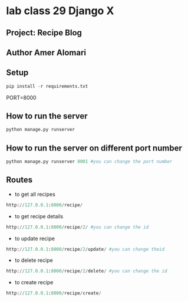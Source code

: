 # lab class 29 Django X

## Project: Recipe Blog

## Author Amer Alomari

## Setup

```py
pip install -r requirements.txt
```

PORT=8000

## How to run the server

```py
python manage.py runserver
```

## How to run the server on different port number

```py
python manage.py runserver 8001 #you can change the port number
```

## Routes

- to get all recipes

```py
http://127.0.0.1:8000/recipe/
```

- to get recipe details

```py
http://127.0.0.1:8000/recipe/2/ #you can change the id
```

- to update recipe

```py
http://127.0.0.1:8000/recipe/2/update/ #you can change theid
```

- to delete recipe

```py
http://127.0.0.1:8000/recipe/2/delete/ #you can change the id
```

- to create recipe

```py
http://127.0.0.1:8000/recipe/create/
```

